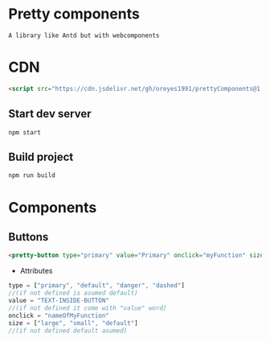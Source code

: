# Pretty components
    A library like Antd but with webcomponents
# CDN
```html
<script src="https://cdn.jsdelivr.net/gh/oreyes1991/prettyComponents@1.0.1-b/main.js"> </script>
```
## Start dev server
```shell
npm start
```

## Build project
```shell
npm run build
```
# Components
## Buttons
```html
<pretty-button type="primary" value="Primary" onclick="myFunction" size="default"></pretty-button>
```
- Attributes
```js
type = ["primary", "default", "danger", "dashed"] 
//(if not defined is asumed default)
value = "TEXT-INSIDE-BUTTON" 
//(if not defined it come with "value" word)
onclick = "nameOfMyFunction"
size = ["large", "small", "default"] 
//(if not defined default asumed)
```
